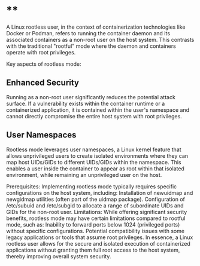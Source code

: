 # **[]()

A Linux rootless user, in the context of containerization technologies like Docker or Podman, refers to running the container daemon and its associated containers as a non-root user on the host system. This contrasts with the traditional "rootful" mode where the daemon and containers operate with root privileges.

Key aspects of rootless mode:

## Enhanced Security

Running as a non-root user significantly reduces the potential attack surface. If a vulnerability exists within the container runtime or a containerized application, it is contained within the user's namespace and cannot directly compromise the entire host system with root privileges.

## User Namespaces

Rootless mode leverages user namespaces, a Linux kernel feature that allows unprivileged users to create isolated environments where they can map host UIDs/GIDs to different UIDs/GIDs within the namespace. This enables a user inside the container to appear as root within that isolated environment, while remaining an unprivileged user on the host.

Prerequisites:
Implementing rootless mode typically requires specific configurations on the host system, including:
Installation of newuidmap and newgidmap utilities (often part of the uidmap package).
Configuration of /etc/subuid and /etc/subgid to allocate a range of subordinate UIDs and GIDs for the non-root user.
Limitations:
While offering significant security benefits, rootless mode may have certain limitations compared to rootful mode, such as:
Inability to forward ports below 1024 (privileged ports) without specific configurations.
Potential compatibility issues with some legacy applications or tools that assume root privileges.
In essence, a Linux rootless user allows for the secure and isolated execution of containerized applications without granting them full root access to the host system, thereby improving overall system security.
